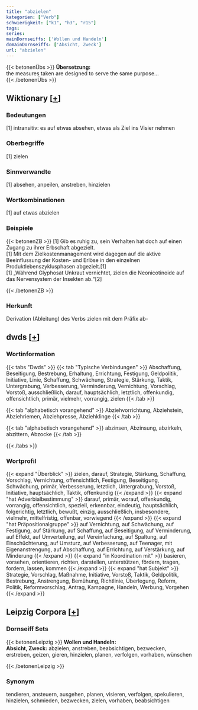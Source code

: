 ```yaml
---
title: "abzielen"
kategorien: ["Verb"]
schwierigkeit: ["k1", "h3", "r15"]
tags:
series:
mainDornseiffs: ['Wollen und Handeln']
domainDornseiffs: ['Absicht, Zweck']
url: "abzielen"
---
```


{{< betonenÜbs >}}
**Übersetzung:**  
the measures taken are designed to serve the same purpose...  
{{< /betonenÜbs >}}

## Wiktionary [[+](https://de.wiktionary.org/wiki/abzielen)]

### Bedeutungen
[1] intransitiv: es auf etwas absehen, etwas als Ziel ins Visier nehmen  

### Oberbegriffe
[1] zielen  

### Sinnverwandte
[1] absehen, anpeilen, anstreben, hinzielen  

### Wortkombinationen
[1] auf etwas abzielen  

### Beispiele
{{< betonenZB >}}
[1] Gib es ruhig zu, sein Verhalten hat doch auf einen Zugang zu ihrer Erbschaft abgezielt.  
[1] Mit dem Zielkostenmanagement wird dagegen auf die aktive Beeinflussung der Kosten- und Erlöse in den einzelnen Produktlebenszyklusphasen abgezielt.[1]  
[1] „Während Glyphosat Unkraut vernichtet, zielen die Neonicotinoide auf das Nervensystem der Insekten ab.“[2]  

{{< /betonenZB >}}
### Herkunft
Derivation (Ableitung) des Verbs zielen mit dem Präfix ab-  



## dwds [[+](https://www.dwds.de/wb/abzielen)]

### Wortinformation
{{< tabs "Dwds" >}}
{{< tab "Typische Verbindungen" >}}
Abschaffung, Beseitigung, Bestrebung, Erhaltung, Errichtung, Festigung, Geldpolitik, Initiative, Linie, Schaffung, Schwächung, Strategie, Stärkung, Taktik, Untergrabung, Verbesserung, Verminderung, Vernichtung, Vorschlag, Vorstoß, ausschließlich, darauf, hauptsächlich, letztlich, offenkundig, offensichtlich, primär, vielmehr, vorrangig, zielen
{{< /tab >}}

{{< tab "alphabetisch vorangehend" >}}
Abziehvorrichtung, Abziehstein, Abziehriemen, Abziehpresse, Abziehklinge
{{< /tab >}}

{{< tab "alphabetisch vorangehend" >}}
abzinsen, Abzinsung, abzirkeln, abzittern, Abzocke
{{< /tab >}}

{{< /tabs >}}

### Wortprofil
{{< expand "Überblick" >}} zielen, darauf, Strategie, Stärkung, Schaffung, Vorschlag, Vernichtung, offensichtlich, Festigung, Beseitigung, Schwächung, primär, Verbesserung, letztlich, Untergrabung, Vorstoß, Initiative, hauptsächlich, Taktik, offenkundig {{< /expand >}}
{{< expand "hat Adverbialbestimmung" >}} darauf, primär, worauf, offenkundig, vorrangig, offensichtlich, speziell, erkennbar, eindeutig, hauptsächlich, folgerichtig, letztlich, bewußt, einzig, ausschließlich, insbesondere, vielmehr, mittelfristig, offenbar, vorwiegend {{< /expand >}}
{{< expand "hat Präpositionalgruppe" >}} auf Vernichtung, auf Schwächung, auf Festigung, auf Stärkung, auf Schaffung, auf Beseitigung, auf Verminderung, auf Effekt, auf Umverteilung, auf Vereinfachung, auf Spaltung, auf Einschüchterung, auf Umsturz, auf Verbesserung, auf Teenager, mit Eigenanstrengung, auf Abschaffung, auf Errichtung, auf Verstärkung, auf Minderung {{< /expand >}}
{{< expand "in Koordination mit" >}} basieren, vorsehen, orientieren, richten, darstellen, unterstützen, fördern, tragen, fordern, lassen, kommen {{< /expand >}}
{{< expand "hat Subjekt" >}} Strategie, Vorschlag, Maßnahme, Initiative, Vorstoß, Taktik, Geldpolitik, Bestrebung, Anstrengung, Bemühung, Richtlinie, Überlegung, Reform, Politik, Reformvorschlag, Antrag, Kampagne, Handeln, Werbung, Vorgehen {{< /expand >}}

## Leipzig Corpora [[+](https://corpora.uni-leipzig.de/en/res?word=abzielen&corpusId=deu_newscrawl-public_2018)]

### Dornseiff Sets
{{< betonenLeipzig >}}
**Wollen und Handeln:**  
**Absicht, Zweck:** abzielen, anstreben, beabsichtigen, bezwecken, erstreben, geizen, gieren, hinzielen, planen, verfolgen, vorhaben, wünschen  

{{< /betonenLeipzig >}}

### Synonym
tendieren, ansteuern, ausgehen, planen, visieren, verfolgen, spekulieren, hinzielen, schmieden, bezwecken, zielen, vorhaben, beabsichtigen

